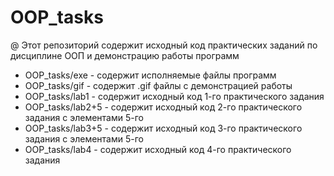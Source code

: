 # OOP_tasks
@ Этот репозиторий содержит исходный код практических заданий по дисциплине ООП и демонстрацию работы программ

- OOP_tasks/exe - содержит исполняемые файлы программ
- OOP_tasks/gif - содержит .gif файлы с демонстрацией работы
- OOP_tasks/lab1 - содержит исходный код 1-го практического задания
- OOP_tasks/lab2+5 - содержит исходный код 2-го практического задания с элементами 5-го
- OOP_tasks/lab3+5 - содержит исходный код 3-го практического задания с элементами 5-го
- OOP_tasks/lab4 - содержит исходный код 4-го практического задания
